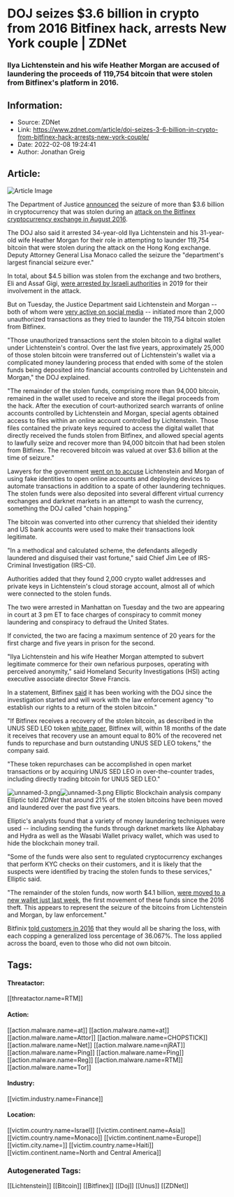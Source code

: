 # DOJ seizes $3.6 billion in crypto from 2016 Bitfinex hack, arrests New York couple | ZDNet
### Ilya Lichtenstein and his wife Heather Morgan are accused of laundering the proceeds of 119,754 bitcoin that were stolen from Bitfinex's platform in 2016.

## Information:
+ Source: ZDNet
+ Link: https://www.zdnet.com/article/doj-seizes-3-6-billion-in-crypto-from-bitfinex-hack-arrests-new-york-couple/
+ Date: 2022-02-08 19:24:41
+ Author: Jonathan Greig


## Article:
![Article Image](https://www.zdnet.com/a/img/resize/5ad1b28ba8dac63d56d945dc63a774130eaade4e/2018/02/07/c42efd4f-479f-49c2-bd3f-8f6ac6bb0db0/158214905.jpg?width=770&height=578&fit=crop&auto=webp)

The Department of Justice [announced](https://www.justice.gov/opa/pr/two-arrested-alleged-conspiracy-launder-45-billion-stolen-cryptocurrency) the seizure of more than $3.6 billion in cryptocurrency that was stolen during an [attack on the Bitfinex cryptocurrency exchange in August 2016](https://www.zdnet.com/article/bitfinex-bitcoin-exchange-offline-after-potentially-costly-security-breach/). 

The DOJ also said it arrested 34-year-old Ilya Lichtenstein and his 31-year-old wife Heather Morgan for their role in attempting to launder 119,754 bitcoin that were stolen during the attack on the Hong Kong exchange. Deputy Attorney General Lisa Monaco called the seizure the "department's largest financial seizure ever."

In total, about $4.5 billion was stolen from the exchange and two brothers, Eli and Assaf Gigi, [were arrested by Israeli authorities](https://www.zdnet.com/article/bitfinex-hackers-arrested-after-three-years/) in 2019 for their involvement in the attack. 

But on Tuesday, the Justice Department said Lichtenstein and Morgan -- both of whom were [very active on social media](https://www.linkedin.com/in/untraveling/) -- initiated more than 2,000 unauthorized transactions as they tried to launder the 119,754 bitcoin stolen from Bitfinex. 

"Those unauthorized transactions sent the stolen bitcoin to a digital wallet under Lichtenstein's control. Over the last five years, approximately 25,000 of those stolen bitcoin were transferred out of Lichtenstein's wallet via a complicated money laundering process that ended with some of the stolen funds being deposited into financial accounts controlled by Lichtenstein and Morgan," the DOJ explained. 

"The remainder of the stolen funds, comprising more than 94,000 bitcoin, remained in the wallet used to receive and store the illegal proceeds from the hack. After the execution of court-authorized search warrants of online accounts controlled by Lichtenstein and Morgan, special agents obtained access to files within an online account controlled by Lichtenstein. Those files contained the private keys required to access the digital wallet that directly received the funds stolen from Bitfinex, and allowed special agents to lawfully seize and recover more than 94,000 bitcoin that had been stolen from Bitfinex. The recovered bitcoin was valued at over $3.6 billion at the time of seizure."

Lawyers for the government [went on to accuse](https://www.justice.gov/opa/press-release/file/1470186/download) Lichtenstein and Morgan of using fake identities to open online accounts and deploying devices to automate transactions in addition to a spate of other laundering techniques. The stolen funds were also deposited into several different virtual currency exchanges and darknet markets in an attempt to wash the currency, something the DOJ called "chain hopping."






The bitcoin was converted into other currency that shielded their identity and US bank accounts were used to make their transactions look legitimate. 

"In a methodical and calculated scheme, the defendants allegedly laundered and disguised their vast fortune," said Chief Jim Lee of IRS-Criminal Investigation (IRS-CI).

Authorities added that they found 2,000 crypto wallet addresses and private keys in Lichtenstein's cloud storage account, almost all of which were connected to the stolen funds.

The two were arrested in Manhattan on Tuesday and the two are appearing in court at 3 pm ET to face charges of conspiracy to commit money laundering and conspiracy to defraud the United States. 

If convicted, the two are facing a maximum sentence of 20 years for the first charge and five years in prison for the second. 

"Ilya Lichtenstein and his wife Heather Morgan attempted to subvert legitimate commerce for their own nefarious purposes, operating with perceived anonymity," said Homeland Security Investigations (HSI) acting executive associate director Steve Francis. 

In a statement, Bitfinex [said](https://www.bitfinex.com/posts/766) it has been working with the DOJ since the investigation started and will work with the law enforcement agency "to establish our rights to a return of the stolen bitcoin."

"If Bitfinex receives a recovery of the stolen bitcoin, as described in the UNUS SED LEO token [white paper](https://www.bitfinex.com/wp-2019-05.pdf), Bitfinex will, within 18 months of the date it receives that recovery use an amount equal to 80% of the recovered net funds to repurchase and burn outstanding UNUS SED LEO tokens," the company said. 

"These token repurchases can be accomplished in open market transactions or by acquiring UNUS SED LEO in over-the-counter trades, including directly trading bitcoin for UNUS SED LEO."

![unnamed-3.png]()![unnamed-3.png](https://www.zdnet.com/a/img/resize/dff8ed4dcf3e2a37c4735dcb8d09095395d558b5/2022/02/08/3a125f06-c7bb-4551-b23a-bb6203c5d409/unnamed-3.png?width=470&fit=bounds&format=pjpg&auto=webp)
 Elliptic
 Blockchain analysis company Elliptic told *ZDNet* that around 21% of the stolen bitcoins have been moved and laundered over the past five years.

Elliptic's analysts found that a variety of money laundering techniques were used -- including sending the funds through darknet markets like Alphabay and Hydra as well as the Wasabi Wallet privacy wallet, which was used to hide the blockchain money trail.

"Some of the funds were also sent to regulated cryptocurrency exchanges that perform KYC checks on their customers, and it is likely that the suspects were identified by tracing the stolen funds to these services," Elliptic said.

"The remainder of the stolen funds, now worth $4.1 billion, [were moved to a new wallet just last week](https://email.mg2.substack.com/c/eJw9UduOrSAM_Rp508hVfeDhJJP5DYNQlTMCHi7j-PeDeycnaWjTdrVlLa0ybCHe8gwpo-eZ832C9HClA3KGiEqCOFsjcT9NIxuQkczgkY_IpnmNAE7ZQ-ZYAJ1lOaxW2Qb_AAQeOEa7HDFdFaPrJIZhpHXIwrBWShA1KD7Q9b1WFWPBa5DwDfEOHtAh95zP1NA_Dfmsdl1Xl3dYjqC_dLzPHDodXC08-OowJVzwGiw262B968I3mJb0WLQ1tVoPP-2u9BfE1KrDVVR1R-vD1eaofFohRjAN_SzZzSmUqKGhHzGlhogn5cDY4v6nnK29H7ghVL8ixonoCbKS9KRajzGjmPOOdANWmNNpYYtZBYa1o-nfzaeBNax3G-lSWVKuhz3_QVH-DV7lXfkOui2C3WrX9rD8KleS5-pd8TbfM3i1HGDe_Oe3ii9F5g08xKqumVWWWDA6ED7RfhTTm-8qEBv7nhNOUd1vQkV56aDeUWId_QtH2LSK), the first movement of these funds since the 2016 theft. This appears to represent the seizure of the bitcoins from Lichtenstein and Morgan, by law enforcement."

Bitfinix [told customers in 2016](https://www.zdnet.com/article/bitfinix-to-spread-65m-loss-across-all-customers/) that they would all be sharing the loss, with each copping a generalized loss percentage of 36.067%. The loss applied across the board, even to those who did not own bitcoin.





## Tags:

#### Threatactor:
[[threatactor.name=RTM]]

#### Action:
[[action.malware.name=at]] [[action.malware.name=at]] [[action.malware.name=Attor]] [[action.malware.name=CHOPSTICK]] [[action.malware.name=Net]] [[action.malware.name=njRAT]] [[action.malware.name=Ping]] [[action.malware.name=Ping]] [[action.malware.name=Reg]] [[action.malware.name=RTM]] [[action.malware.name=Tor]]

#### Industry:
[[victim.industry.name=Finance]]

#### Location:
[[victim.country.name=Israel]] [[victim.continent.name=Asia]] [[victim.country.name=Monaco]] [[victim.continent.name=Europe]] [[victim.city.name=]] [[victim.country.name=Haiti]] [[victim.continent.name=North and Central America]]

### Autogenerated Tags:
[[Lichtenstein]] [[Bitcoin]] [[Bitfinex]] [[Doj]] [[Unus]] [[ZDNet]]

